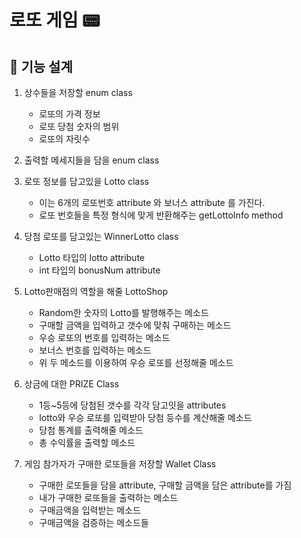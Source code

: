 # 로또 게임 📟

## 📌 기능 설계
1. 상수들을 저장할 enum class
   - 로또의 가격 정보
   - 로또 당첨 숫자의 범위
   - 로또의 자릿수
   
2. 출력할 메세지들을 담을 enum class 
3. 로또 정보를 담고있을 Lotto class
   - 이는 6개의 로또번호 attribute 와 보너스 attribute 를 가진다.
   - 로또 번호들을 특정 형식에 맞게 반환해주는 getLottoInfo method
4. 당첨 로또를 담고있는 WinnerLotto class
   - Lotto 타입의 lotto attribute
   - int 타입의 bonusNum attribute
5. Lotto판매점의 역할을 해줄 LottoShop
   - Random한 숫자의 Lotto를 발행해주는 메소드
   - 구매할 금액을 입력하고 갯수에 맞춰 구매하는 메소드
   - 우승 로또의 번호를 입력하는 메소드
   - 보너스 번호를 입력하는 메소드
   - 위 두 메소드를 이용하여 우승 로또를 선정해줄 메소드
6. 상금에 대한 PRIZE Class
   - 1등~5등에 당첨된 갯수를 각각 담고잇을 attributes
   - lotto와 우승 로또를 입력받아 당첨 등수를 계산해줄 메소드
   - 당첨 통계를 출력해줄 메소드
   - 총 수익률을 출력할 메소드
7. 게임 참가자가 구매한 로또들을 저장할 Wallet Class
   - 구매한 로또들을 담을 attribute, 구매할 금액을 담은 attribute를 가짐
   - 내가 구매한 로또들을 출력하는 메소드
   - 구매금액을 입력받는 메소드
   - 구매금액을 검증하는 메소드들
